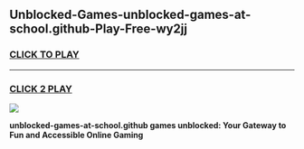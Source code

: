 
## Unblocked-Games-unblocked-games-at-school.github-Play-Free-wy2jj
<h3>
<a href="https://premium76.site?title=unblocked-games-at-school.github&ref=17A">CLICK TO PLAY</a></h3>
<hr>

<h3>
<a href="https://premium76.site?title=unblocked-games-at-school.github&ref=17A">CLICK 2 PLAY</a>
  
</h3>

<a href="https://premium76.site?title=unblocked-games-at-school.github&ref=17A"><img src="https://clearcache.store/games.png"></a>


**unblocked-games-at-school.github games unblocked: Your Gateway to Fun and Accessible Online Gaming**
